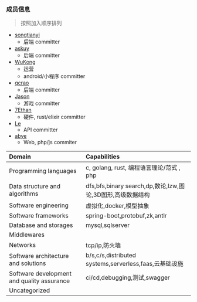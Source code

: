 ### 成员信息

> 按照加入顺序排列

* [songtianyi](https://github.com/songtianyi) 
  * 后端 committer
* [askuy](https://github.com/askuy) 
  * 后端 committer
* [WuKong](https://github.com/qi19901212) 
  * 运营
  * android/小程序 committer
* [qcrao](https://github.com/qcrao)
  * 后端 committer
* [Jason](https://github.com/XiaoZhangJian)
  * 游戏 committer
* [7Ethan](https://github.com/7Ethan)
  * 硬件, rust/elixir committer
* [Le](https://github.com/angeletlsf)
  * API committer
* [abye](https://github.com/aby4)
  * Web, php/js commiter

| Domain                                   | Capabilities                             |
| :--------------------------------------- | :--------------------------------------- |
| Programming languages                    | c, golang, rust, 编程语言理论/范式 , php              |
| Data structure and algorithms            | dfs,bfs,binary search,dp,数论,lzw,图论,3D图形,高级数据结构 |
| Software engineering                     | 虚拟化,docker,模型抽象                          |
| Software frameworks                      | spring-boot,protobuf,zk,antlr            |
| Database and storages                    | mysql,sqlserver                |
| Middlewares                              |                                          |
| Networks                                 | tcp/ip,防火墙                               |
| Software architecture and solutions      | b/s,c/s,distributed systems,serverless,faas,云基础设施 |
| Software development and quality assurance | ci/cd,debugging,测试,swagger               |
| Uncategorized                            |                                          |
